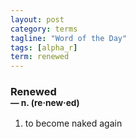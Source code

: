 ```yaml
---
layout: post
category: terms
tagline: "Word of the Day"
tags: [alpha_r]
term: renewed
---
```


<h3>Renewed<br/> <small>&mdash; n. (re<span>&middot;</span>new<span>&middot;</span>ed)</small></h3>
<p><ol>
<li>to become naked again</li>
</ol></p>
